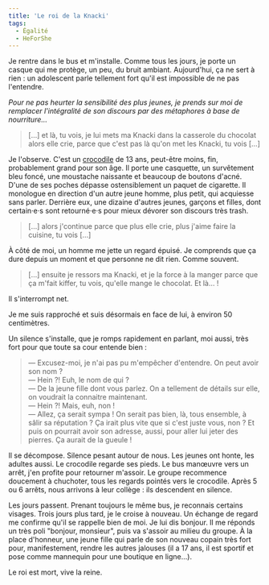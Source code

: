 ```yaml
---
title: 'Le roi de la Knacki'
tags:
  - Égalité
  - HeForShe
---
```


Je rentre dans le bus et m'installe. Comme tous les jours, je porte un casque
qui me protège, un peu, du bruit ambiant. Aujourd'hui, ça ne sert à rien : un
adolescent parle tellement fort qu'il est impossible de ne pas l'entendre.

_Pour ne pas heurter la sensibilité des plus jeunes, je prends sur moi de
remplacer l'intégralité de son discours par des métaphores à base de
nourriture…_

<!-- more -->

> […] et là, tu vois, je lui mets ma Knacki dans la casserole du chocolat alors
> elle crie, parce que c'est pas là qu'on met les Knacki, tu vois […]

Je l'observe. C'est un [crocodile](http://projetcrocodiles.tumblr.com) de 13
ans, peut-être moins, fin, probablement grand pour son âge. Il porte une
casquette, un survêtement bleu foncé, une moustache naissante et beaucoup de
boutons d'acné. D'une de ses poches dépasse ostensiblement un paquet de
cigarette. Il monologue en direction d'un autre jeune homme, plus petit, qui
acquiesse sans parler. Derrière eux, une dizaine d'autres jeunes, garçons et
filles, dont certain‧e‧s sont retourné‧e‧s pour mieux dévorer son discours très
<span lang="en">trash</span>.

> […] alors j'continue parce que plus elle crie, plus j'aime faire la cuisine,
> tu vois […]

À côté de moi, un homme me jette un regard épuisé. Je comprends que ça dure
depuis un moment et que personne ne dit rien. Comme souvent.

> […] ensuite je ressors ma Knacki, et je la force à la manger parce que ça
> m'fait kiffer, tu vois, qu'elle mange le chocolat. Et là… !

Il s'interrompt net.

Je me suis rapproché et suis désormais en face de lui, à environ 50 centimètres.

Un silence s'installe, que je romps rapidement en parlant, moi aussi, très fort
pour que toute sa cour entende bien :

> — Excusez-moi, je n'ai pas pu m'empêcher d'entendre. On peut avoir son nom ?  
> — Hein ?! Euh, le nom de qui ?  
> — De la jeune fille dont vous parlez. On a tellement de détails sur elle, on
> voudrait la connaitre maintenant.  
> — Hein ?! Mais, euh, non !  
> — Allez, ça serait sympa ! On serait pas bien, là, tous ensemble, à sâlir sa
> réputation ? Ça irait plus vite que si c'est juste vous, non ? Et puis on
> pourrait avoir son adresse, aussi, pour aller lui jeter des pierres. Ça aurait
> de la gueule !

Il se décompose. Silence pesant autour de nous. Les jeunes ont honte, les
adultes aussi. Le crocodile regarde ses pieds. Le bus manœuvre vers un arrêt,
j'en profite pour retourner m'assoir. Le groupe recommence doucement à
chuchoter, tous les regards pointés vers le crocodile. Après 5 ou 6 arrêts, nous
arrivons à leur collège : ils descendent en silence.

Les jours passent. Prenant toujours le même bus, je reconnais certains visages.
Trois jours plus tard, je le croise à nouveau. Un échange de regard me confirme
qu'il se rappelle bien de moi. Je lui dis bonjour. Il me réponds un très poli
"bonjour, monsieur", puis va s'assoir au milieu du groupe. À la place d'honneur,
une jeune fille qui parle de son nouveau copain très fort pour, manifestement,
rendre les autres jalouses (il a 17 ans, il est sportif et pose comme mannequin
pour une boutique en ligne…).

Le roi est mort, vive la reine.
